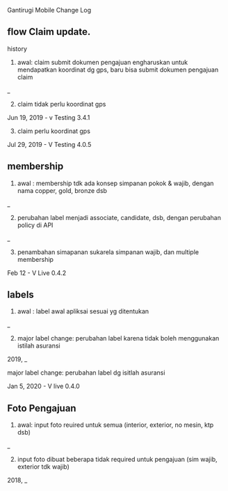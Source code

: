Gantirugi Mobile Change Log

## flow Claim update. 
history 
1. awal: claim submit dokumen pengajuan engharuskan untuk mendapatkan koordinat dg gps, baru bisa submit dokumen pengajuan claim

_


2. claim tidak perlu koordinat gps


Jun 19, 2019 - v Testing 3.4.1

3. claim perlu koordinat gps 


Jul 29, 2019 - V Testing 4.0.5

## membership
1. awal : membership tdk ada konsep simpanan pokok & wajib, dengan nama copper, gold, bronze dsb


_

2. perubahan label menjadi associate, candidate, dsb, dengan perubahan policy di API


_

3. penambahan simapanan sukarela simpanan wajib, dan multiple membership


Feb 12 - V Live 0.4.2

## labels
1. awal : label awal apliksai sesuai yg ditentukan 


_

2. major label change: perubahan label karena tidak boleh menggunakan istilah asuransi


2019, _

major label change: perubahan label dg isitlah asuransi


Jan 5, 2020 - V live 0.4.0

## Foto Pengajuan
1. awal: input foto reuired untuk semua (interior, exterior, no mesin, ktp dsb)


_

2. input foto dibuat beberapa tidak required untuk pengajuan (sim wajib, exterior tdk wajib)


2018, _


